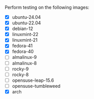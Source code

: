 Perform testing on the following images:
- [x] ubuntu-24.04
- [x] ubuntu-22.04
- [x] debian-12
- [x] linuxmint-22
- [x] linuxmint-21
- [x] fedora-41
- [x] fedora-40
- [ ] almalinux-9
- [ ] almalinux-8
- [ ] rocky-9
- [ ] rocky-8
- [ ] opensuse-leap-15.6
- [ ] opensuse-tumbleweed
- [x] arch

